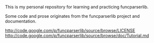This is my personal repository for learning and practicing funcparserlib.

Some code and prose originates from the funcparserlib project and documentation.

http://code.google.com/p/funcparserlib/source/browse/LICENSE
http://code.google.com/p/funcparserlib/source/browse/doc/Tutorial.md
